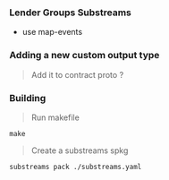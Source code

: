 ### Lender Groups Substreams




- use map-events 







### Adding a new custom output type 

> Add it to contract proto ? 





### Building 


> Run makefile 

```
make 
```


> Create a substreams spkg 

```
substreams pack ./substreams.yaml
```
